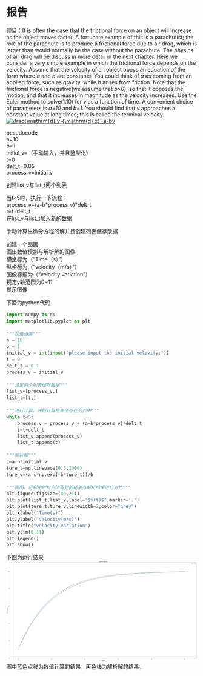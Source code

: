 # 报告
题目：It is often the case that the frictional force on an object will increase as the object moves faster. A fortunate example of this is a parachutist; the role of the parachute is to produce a frictional force due to air drag, which is larger than would normally be the case without the parachute. The physics of air drag will be discuss in more detail in the next chapter. Here we consider a very simple example in which the frictional force depends on the velocity. Assume that the velocity of an object obeys an equation of the form where _a_ and _b_ are constants. You could think of _a_ as coming  from an applied force, such as gravity, while _b_ arises from friction. Note that the frictional force is negative(we assume that _b>0_), so that it opposes the motion, and that it increases in magnitude as the  velocity increases. Use the Euler mothod to solve(1.10) for _v_ as a function of time. A convenient choice of parameters is _a=10_ and _b=1_. You should find that _v_ approaches a constant value at long times; this is called the terminal velocity.  
<a href="http://www.codecogs.com/eqnedit.php?latex=\frac{\mathrm{d}&space;v}{\mathrm{d}&space;x}=a-bv" target="_blank"><img src="http://latex.codecogs.com/gif.latex?\frac{\mathrm{d}&space;v}{\mathrm{d}&space;x}=a-bv" title="\frac{\mathrm{d} v}{\mathrm{d} x}=a-bv" /></a> 


pesudocode  
a=10  
b=1  
initial_v=（手动输入，并且整型化）  
t=0  
delt_t=0.05  
process_v=initial_v  

创建list_v与list_t两个列表  

当t<5时，执行一下流程：  
process_v+(a-b*process_v)*delt_t  
t=t+delt_t  
在list_v与list_t加入新的数据  

手动计算出微分方程的解并且创建列表储存数据  

创建一个图画  
画出数值模拟与解析解的图像  
横坐标为（“Time（s）”）  
纵坐标为（“velocity（m/s）”）  
图像标题为（“velocity variation”）  
规定y轴范围为0~11  
显示图像  

下面为python代码
```python
import numpy as np
import matplotlib.pyplot as plt

"""初值设置"""
a = 10
b = 1
initial_v = int(input("please input the initial velovity:"))
t = 0
delt_t = 0.1
process_v = initial_v

"""设定两个列表储存数据"""
list_v=[process_v,] 
list_t=[t,]

"""进行计算，并将计算结果储存在列表中"""
while t<5:
    process_v = process_v + (a-b*process_v)*delt_t
    t=t+delt_t
    list_v.append(process_v)
    list_t.append(t)

"""解析解"""    
c=a-b*initial_v
ture_t=np.linspace(0,5,1000)
ture_v=(a-c*np.exp(-b*ture_t))/b

"""画图，将利用欧拉方法得到的结果与解析结果进行对比"""
plt.figure(figsize=(40,21))
plt.plot(list_t,list_v,label="$v(t)$",marker='.')
plt.plot(ture_t,ture_v,linewidth=2,color="grey")
plt.xlabel("Time(s)")
plt.ylabel("velocity(m/s)")
plt.title("velocity variation")
plt.ylim(0,11)
plt.legend()
plt.show()
```

下图为运行结果
![](https://github.com/LEIMIN123/computational_physics_N2015301020179/blob/master/32.png)
图中蓝色点线为数值计算的结果，灰色线为解析解的结果。
